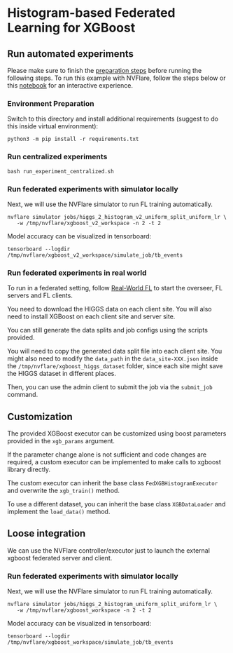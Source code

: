 # Histogram-based Federated Learning for XGBoost   

## Run automated experiments
Please make sure to finish the [preparation steps](../README.md) before running the following steps.
To run this example with NVFlare, follow the steps below or this [notebook](./xgboost_histogram_higgs.ipynb) for an interactive experience.

### Environment Preparation

Switch to this directory and install additional requirements (suggest to do this inside virtual environment):
```
python3 -m pip install -r requirements.txt
```

### Run centralized experiments
```
bash run_experiment_centralized.sh
```

### Run federated experiments with simulator locally
Next, we will use the NVFlare simulator to run FL training automatically.
```
nvflare simulator jobs/higgs_2_histogram_v2_uniform_split_uniform_lr \
   -w /tmp/nvflare/xgboost_v2_workspace -n 2 -t 2
```

Model accuracy can be visualized in tensorboard:
```
tensorboard --logdir /tmp/nvflare/xgboost_v2_workspace/simulate_job/tb_events
```

### Run federated experiments in real world

To run in a federated setting, follow [Real-World FL](https://nvflare.readthedocs.io/en/main/real_world_fl.html) to
start the overseer, FL servers and FL clients.

You need to download the HIGGS data on each client site.
You will also need to install XGBoost on each client site and server site.

You can still generate the data splits and job configs using the scripts provided.

You will need to copy the generated data split file into each client site.
You might also need to modify the `data_path` in the `data_site-XXX.json`
inside the `/tmp/nvflare/xgboost_higgs_dataset` folder,
since each site might save the HIGGS dataset in different places.

Then, you can use the admin client to submit the job via the `submit_job` command.

## Customization

The provided XGBoost executor can be customized using boost parameters
provided in the `xgb_params` argument.

If the parameter change alone is not sufficient and code changes are required,
a custom executor can be implemented to make calls to xgboost library directly.

The custom executor can inherit the base class `FedXGBHistogramExecutor` and
overwrite the `xgb_train()` method.

To use a different dataset, you can inherit the base class `XGBDataLoader` and
implement the `load_data()` method.

## Loose integration

We can use the NVFlare controller/executor just to launch the external xgboost
federated server and client.

### Run federated experiments with simulator locally
Next, we will use the NVFlare simulator to run FL training automatically.
```
nvflare simulator jobs/higgs_2_histogram_uniform_split_uniform_lr \
   -w /tmp/nvflare/xgboost_workspace -n 2 -t 2
```

Model accuracy can be visualized in tensorboard:
```
tensorboard --logdir /tmp/nvflare/xgboost_workspace/simulate_job/tb_events
```
